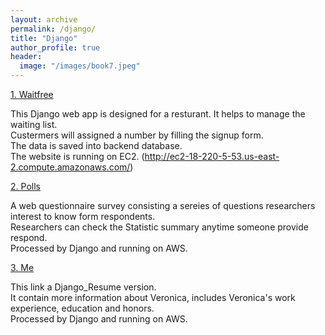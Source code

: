 ```yaml
---
layout: archive
permalink: /django/
title: "Django"
author_profile: true
header:
  image: "/images/book7.jpeg"
---  
```



[1. Waitfree](http://ec2-18-220-5-53.us-east-2.compute.amazonaws.com/) 

   This Django web app is designed for a resturant. It helps to manage the waiting list.  
   Custermers will assigned a number by filling the signup form.  
   The data is saved into backend database.  
   The website is running on EC2. (http://ec2-18-220-5-53.us-east-2.compute.amazonaws.com/)

[2. Polls](https://www.google.com)  

   A web questionnaire survey consisting a sereies of questions researchers interest to know form respondents.  
   Researchers can check the Statistic summary anytime someone provide respond.  
   Processed by Django and running on AWS.  
    

[3. Me](https://www.google.com)  

   This link a Django_Resume version.  
   It contain more information about Veronica, includes Veronica's work experience, education and honors.  
   Processed by Django and running on AWS.  
   

